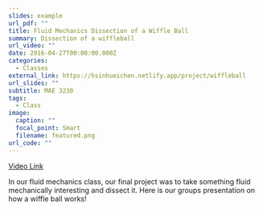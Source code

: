 ```yaml
---
slides: example
url_pdf: ""
title: Fluid Mechanics Dissection of a Wiffle Ball
summary: Dissection of a wiffleball
url_video: ""
date: 2016-04-27T00:00:00.000Z
categories:
  - Classes
external_link: https://hsinhueichen.netlify.app/project/wiffleball
url_slides: ""
subtitle: MAE 3230
tags:
  - Class
image:
  caption: ""
  focal_point: Smart
  filename: featured.png
url_code: ""
---
```

[Video Link](https://youtu.be/u8LTHyxW4Lk)

In our fluid mechanics class, our final project was to take something fluid mechanically interesting and dissect it. Here is our groups presentation on how a wiffle ball works!
